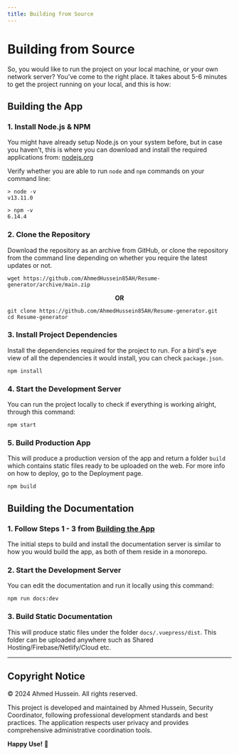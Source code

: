 ```yaml
---
title: Building from Source
---
```


# Building from Source

So, you would like to run the project on your local machine, or your own network server? You've come to the right place. It takes about 5-6 minutes to get the project running on your local, and this is how:

## Building the App

### 1. Install Node.js & NPM

You might have already setup Node.js on your system before, but in case you haven't, this is where you can download and install the required applications from: [nodejs.org ](https://nodejs.org/en/)

Verify whether you are able to run `node` and `npm` commands on your command line:

```
> node -v
v13.11.0

> npm -v
6.14.4
```

### 2. Clone the Repository

Download the repository as an archive from GitHub, or clone the repository from the command line depending on whether you require the latest updates or not.

```
wget https://github.com/AhmedHussein85AH/Resume-generator/archive/main.zip
```

<p style="text-align: center">
  <strong>OR</strong>
</p>

```
git clone https://github.com/AhmedHussein85AH/Resume-generator.git
cd Resume-generator
```

### 3. Install Project Dependencies

Install the dependencies required for the project to run. For a bird's eye view of all the dependencies it would install, you can check `package.json`.

```
npm install
```

### 4. Start the Development Server

You can run the project locally to check if everything is working alright, through this command:

```
npm start
```

### 5. Build Production App

This will produce a production version of the app and return a folder `build` which contains static files ready to be uploaded on the web. For more info on how to deploy, go to the Deployment page.

```
npm build
```

## Building the Documentation

### 1. Follow Steps 1 - 3 from [Building the App](#building-the-app)

The initial steps to build and install the documentation server is similar to how you would build the app, as both of them reside in a monorepo.

### 2. Start the Development Server

You can edit the documentation and run it locally using this command:

```
npm run docs:dev
```

### 3. Build Static Documentation

This will produce static files under the folder `docs/.vuepress/dist`. This folder can be uploaded anywhere such as Shared Hosting/Firebase/Netlify/Cloud etc.

---

## Copyright Notice

© 2024 Ahmed Hussein. All rights reserved.

This project is developed and maintained by Ahmed Hussein, Security Coordinator, following professional development standards and best practices. The application respects user privacy and provides comprehensive administrative coordination tools.

**Happy Use!** 🚀
